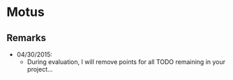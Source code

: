 Motus
=====

## Remarks

- 04/30/2015:
    - During evaluation, I will remove points for all TODO remaining in your project…
